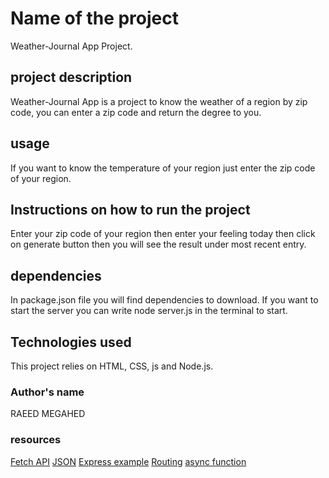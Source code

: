 # Name of the project

Weather-Journal App Project.

## project description

Weather-Journal App is a project to know the weather of a region by zip code, you can enter a zip code and return the degree to you.

## usage

If you want to know the temperature of your region just enter the zip code of your region.

## Instructions on how to run the project

Enter your zip code of your region then enter your feeling today then click on generate button then you will see the result under most recent entry.

## dependencies

In package.json file you will find dependencies to download.
If you want to start the server you can write node server.js in the terminal to start.

## Technologies used

This project relies on HTML, CSS, js and Node.js.

### Author's name

RAEED MEGAHED

### resources

[Fetch API](https://developer.mozilla.org/en-US/docs/Web/API/Fetch_API/Using_Fetch)
[JSON](https://en.wikipedia.org/wiki/JSON)
[Express example](https://expressjs.com/en/starter/hello-world.html)
[Routing](https://expressjs.com/en/guide/routing.html)
[async function](https://developer.mozilla.org/en-US/docs/Web/JavaScript/Reference/Statements/async_function)
